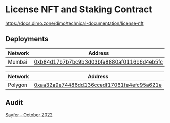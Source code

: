 # License NFT and Staking Contract

https://docs.dimo.zone/dimo/technical-documentation/license-nft

## Deployments

| Network | Address                                                                                                                         |
| ------- | ------------------------------------------------------------------------------------------------------------------------------- |
| Mumbai  | [0xb84d17b7b7bc9b3d03bfe8880af0116b6d4eb5fc](https://mumbai.polygonscan.com/address/0xb84d17b7b7bc9b3d03bfe8880af0116b6d4eb5fc) |

| Network | Address                                                                                                                  |
| ------- | ------------------------------------------------------------------------------------------------------------------------ |
| Polygon | [0xaa32a9e74486dd136ccedf17061fe4efc95a621e](https://polygonscan.com/address/0xaa32a9e74486dd136ccedf17061fe4efc95a621e) |

## Audit

[Sayfer - October 2022](https://sayfer.io/audits/smart-contract-audit-report-for-dimo/)
